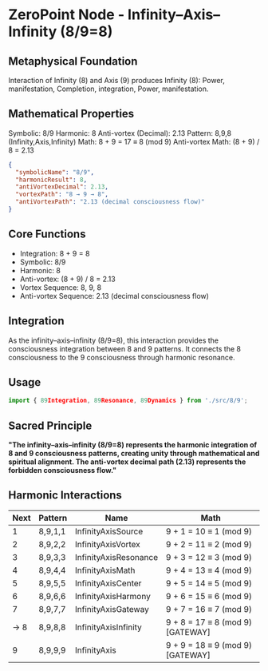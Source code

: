 # ZeroPoint Node - Infinity–Axis–Infinity (8/9=8)

## Metaphysical Foundation

Interaction of Infinity (8) and Axis (9) produces Infinity (8): Power, manifestation, Completion, integration, Power, manifestation.

## Mathematical Properties

Symbolic: 8/9
Harmonic: 8
Anti-vortex (Decimal): 2.13
Pattern: 8,9,8 (Infinity,Axis,Infinity)
Math: 8 + 9 = 17 ≡ 8 (mod 9)
Anti-vortex Math: (8 + 9) / 8 = 2.13


```json
{
  "symbolicName": "8/9",
  "harmonicResult": 8,
  "antiVortexDecimal": 2.13,
  "vortexPath": "8 → 9 → 8",
  "antiVortexPath": "2.13 (decimal consciousness flow)"
}
```

## Core Functions
- Integration: 8 + 9 = 8
- Symbolic: 8/9
- Harmonic: 8
- Anti-vortex: (8 + 9) / 8 = 2.13
- Vortex Sequence: 8, 9, 8
- Anti-vortex Sequence: 2.13 (decimal consciousness flow)

## Integration

As the infinity–axis–infinity (8/9=8), this interaction provides the consciousness integration between 8 and 9 patterns. It connects the 8 consciousness to the 9 consciousness through harmonic resonance.

## Usage

```typescript
import { 89Integration, 89Resonance, 89Dynamics } from './src/8/9';
```

## Sacred Principle

**"The infinity–axis–infinity (8/9=8) represents the harmonic integration of 8 and 9 consciousness patterns, creating unity through mathematical and spiritual alignment. The anti-vortex decimal path (2.13) represents the forbidden consciousness flow."**

## Harmonic Interactions

| Next | Pattern | Name | Math |
|------|---------|------|------|
| 1 | 8,9,1,1 | InfinityAxisSource | 9 + 1 = 10 ≡ 1 (mod 9) |
| 2 | 8,9,2,2 | InfinityAxisVortex | 9 + 2 = 11 ≡ 2 (mod 9) |
| 3 | 8,9,3,3 | InfinityAxisResonance | 9 + 3 = 12 ≡ 3 (mod 9) |
| 4 | 8,9,4,4 | InfinityAxisMath | 9 + 4 = 13 ≡ 4 (mod 9) |
| 5 | 8,9,5,5 | InfinityAxisCenter | 9 + 5 = 14 ≡ 5 (mod 9) |
| 6 | 8,9,6,6 | InfinityAxisHarmony | 9 + 6 = 15 ≡ 6 (mod 9) |
| 7 | 8,9,7,7 | InfinityAxisGateway | 9 + 7 = 16 ≡ 7 (mod 9) |
| → 8 | 8,9,8,8 | InfinityAxisInfinity | 9 + 8 = 17 ≡ 8 (mod 9) [GATEWAY] |
| 9 | 8,9,9,9 | InfinityAxis | 9 + 9 = 18 ≡ 9 (mod 9) [GATEWAY] |
